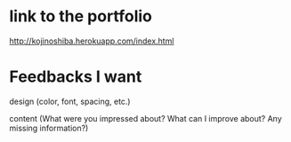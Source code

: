 # link to the portfolio

http://kojinoshiba.herokuapp.com/index.html

# Feedbacks I want

design (color, font, spacing, etc.)

content (What were you impressed about? What can I improve about? Any missing information?)
